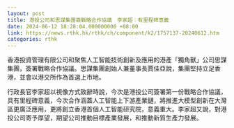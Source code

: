 ```yaml
---
layout: post
title: 港投公司和思謀集團簽戰略合作協議　李家超︰有里程碑意義
date: 2024-06-12 18:28:04.000000000 +08:00
link: https://news.rthk.hk/rthk/ch/component/k2/1757137-20240612.htm
categories: rthk
---
```


香港投資管理有限公司和聚焦人工智能技術創新及應用的港產「獨角獸」公司思謀集團，簽署戰略合作協議。思謀集團創始人兼董事長賈佳亞說，集團堅持立足香港，並會以港交所作為首選上市地。

行政長官李家超以視像方式致辭時說，今次是港投公司簽署第一份戰略合作協議，具有里程碑意義，今次合作涵蓋人工智能上下游產業鏈，將推進大模型創新在大灣區更廣泛應用，更將創立香港首個人工智能研究院，意義重大。李家超又說，對港投公司寄予厚望，期望公司推動目標產業發展，和推動新質生產力發展。
